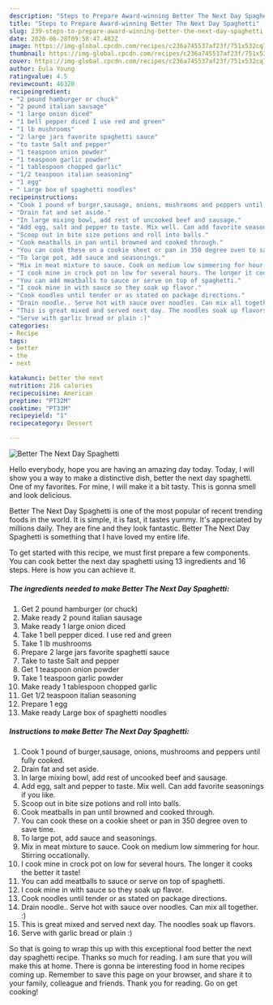 ```yaml
---
description: "Steps to Prepare Award-winning Better The Next Day Spaghetti"
title: "Steps to Prepare Award-winning Better The Next Day Spaghetti"
slug: 239-steps-to-prepare-award-winning-better-the-next-day-spaghetti
date: 2020-06-28T09:58:47.482Z
image: https://img-global.cpcdn.com/recipes/c236a745537af23f/751x532cq70/better-the-next-day-spaghetti-recipe-main-photo.jpg
thumbnail: https://img-global.cpcdn.com/recipes/c236a745537af23f/751x532cq70/better-the-next-day-spaghetti-recipe-main-photo.jpg
cover: https://img-global.cpcdn.com/recipes/c236a745537af23f/751x532cq70/better-the-next-day-spaghetti-recipe-main-photo.jpg
author: Eula Young
ratingvalue: 4.5
reviewcount: 46320
recipeingredient:
- "2 pound hamburger or chuck"
- "2 pound italian sausage"
- "1 large onion diced"
- "1 bell pepper diced I use red and green"
- "1 lb mushrooms"
- "2 large jars favorite spaghetti sauce"
- "to taste Salt and pepper"
- "1 teaspoon onion powder"
- "1 teaspoon garlic powder"
- "1 tablespoon chopped garlic"
- "1/2 teaspoon italian seasoning"
- "1 egg"
- " Large box of spaghetti noodles"
recipeinstructions:
- "Cook 1 pound of burger,sausage, onions, mushrooms and peppers until fully cooked."
- "Drain fat and set aside."
- "In large mixing bowl, add rest of uncooked beef and sausage."
- "Add egg, salt and pepper to taste. Mix well. Can add favorite seasonings if you like."
- "Scoop out in bite size potions and roll into balls."
- "Cook meatballs in pan until browned and cooked through."
- "You can cook these on a cookie sheet or pan in 350 degree oven to save time."
- "To large pot, add sauce and seasonings."
- "Mix in meat mixture to sauce. Cook on medium low simmering for hour. Stirring occationally."
- "I cook mine in crock pot on low for several hours. The longer it cooks the better it taste!"
- "You can add meatballs to sauce or serve on top of spaghetti."
- "I cook mine in with sauce so they soak up flavor."
- "Cook noodles until tender or as stated on package directions."
- "Drain noodle.. Serve hot with sauce over noodles. Can mix all together. :)"
- "This is great mixed and served next day. The noodles soak up flavors."
- "Serve with garlic bread or plain :)"
categories:
- Recipe
tags:
- better
- the
- next

katakunci: better the next 
nutrition: 216 calories
recipecuisine: American
preptime: "PT32M"
cooktime: "PT33M"
recipeyield: "1"
recipecategory: Dessert

---
```



![Better The Next Day Spaghetti](https://img-global.cpcdn.com/recipes/c236a745537af23f/751x532cq70/better-the-next-day-spaghetti-recipe-main-photo.jpg)

Hello everybody, hope you are having an amazing day today. Today, I will show you a way to make a distinctive dish, better the next day spaghetti. One of my favorites. For mine, I will make it a bit tasty. This is gonna smell and look delicious.

Better The Next Day Spaghetti is one of the most popular of recent trending foods in the world. It is simple, it is fast, it tastes yummy. It's appreciated by millions daily. They are fine and they look fantastic. Better The Next Day Spaghetti is something that I have loved my entire life.




To get started with this recipe, we must first prepare a few components. You can cook better the next day spaghetti using 13 ingredients and 16 steps. Here is how you can achieve it.

<!--inarticleads1-->

##### The ingredients needed to make Better The Next Day Spaghetti:

1. Get 2 pound hamburger (or chuck)
1. Make ready 2 pound italian sausage
1. Make ready 1 large onion diced
1. Take 1 bell pepper diced. I use red and green
1. Take 1 lb mushrooms
1. Prepare 2 large jars favorite spaghetti sauce
1. Take to taste Salt and pepper
1. Get 1 teaspoon onion powder
1. Take 1 teaspoon garlic powder
1. Make ready 1 tablespoon chopped garlic
1. Get 1/2 teaspoon italian seasoning
1. Prepare 1 egg
1. Make ready  Large box of spaghetti noodles




<!--inarticleads2-->

##### Instructions to make Better The Next Day Spaghetti:

1. Cook 1 pound of burger,sausage, onions, mushrooms and peppers until fully cooked.
1. Drain fat and set aside.
1. In large mixing bowl, add rest of uncooked beef and sausage.
1. Add egg, salt and pepper to taste. Mix well. Can add favorite seasonings if you like.
1. Scoop out in bite size potions and roll into balls.
1. Cook meatballs in pan until browned and cooked through.
1. You can cook these on a cookie sheet or pan in 350 degree oven to save time.
1. To large pot, add sauce and seasonings.
1. Mix in meat mixture to sauce. Cook on medium low simmering for hour. Stirring occationally.
1. I cook mine in crock pot on low for several hours. The longer it cooks the better it taste!
1. You can add meatballs to sauce or serve on top of spaghetti.
1. I cook mine in with sauce so they soak up flavor.
1. Cook noodles until tender or as stated on package directions.
1. Drain noodle.. Serve hot with sauce over noodles. Can mix all together. :)
1. This is great mixed and served next day. The noodles soak up flavors.
1. Serve with garlic bread or plain :)




So that is going to wrap this up with this exceptional food better the next day spaghetti recipe. Thanks so much for reading. I am sure that you will make this at home. There is gonna be interesting food in home recipes coming up. Remember to save this page on your browser, and share it to your family, colleague and friends. Thank you for reading. Go on get cooking!
